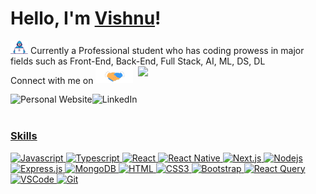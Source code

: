 
<h1>Hello, I'm <a href="https://v3portfolio.vercel.app/">Vishnu</a>!</h1>

<img src="/Developer.gif" width="28">  Currently a Professional student who has coding prowess in major fields such as Front-End, Back-End, Full Stack, AI, ML, DS, DL
<br />
<img align="right" src="/wink.gif" width="300">
Connect with me on <img src="/Handshake.gif" width="60">
<p align="center">

<a href="https://v3portfolio.vercel.app/" target="_blank"><img align="left" alt="Personal Website" src="https://img.shields.io/badge/Website-DC143C?style=for-the-badge&logo=medium&logoColor=white" /></a>
<a href="https://www.linkedin.com/in/vishnuvardhanvaka/" target="_blank"><img align="left" alt="LinkedIn" src="https://img.shields.io/badge/LinkedIn-0077B5?style=for-the-badge&logo=linkedin&logoColor=white" />
<p />
<br />
<br />

<h3>Skills</h3>

![Javascript](https://img.shields.io/badge/Javascript-F0DB4F?style=for-the-badge&labelColor=black&logo=javascript&logoColor=F0DB4F)
![Typescript](https://img.shields.io/badge/Typescript-007acc?style=for-the-badge&labelColor=black&logo=typescript&logoColor=007acc)
![React](https://img.shields.io/badge/-React-61DBFB?style=for-the-badge&labelColor=black&logo=react&logoColor=61DBFB)
![React Native](https://img.shields.io/badge/React_Native-20232A?style=for-the-badge&logo=react&logoColor=61DAFB)
![Next.js](https://img.shields.io/badge/next.js-000000?style=for-the-badge&logo=nextdotjs&logoColor=white)
![Nodejs](https://img.shields.io/badge/Nodejs-3C873A?style=for-the-badge&labelColor=black&logo=node.js&logoColor=3C873A)
![Express.js](https://img.shields.io/badge/Express.js-000000?style=for-the-badge&logo=express&logoColor=white)
![MongoDB](https://img.shields.io/badge/MongoDB-4EA94B?style=for-the-badge&logo=mongodb&logoColor=white)
![HTML](https://img.shields.io/badge/HTML5-E34F26?style=for-the-badge&logo=html5&logoColor=white)
![CSS3](https://img.shields.io/badge/CSS3-1572B6?style=for-the-badge&logo=css3&logoColor=white)
![Bootstrap](https://img.shields.io/badge/Bootstrap-563D7C?style=for-the-badge&logo=bootstrap&logoColor=white)
![React Query](https://img.shields.io/badge/-React_Query-FF4154?style=for-the-badge&logo=react%20query&logoColor=white)
![VSCode](https://img.shields.io/badge/Visual_Studio-0078d7?style=for-the-badge&logo=visual%20studio&logoColor=white)
![Git](https://img.shields.io/badge/Git-F05032?style=for-the-badge&logo=git&logoColor=white)

<br/>

